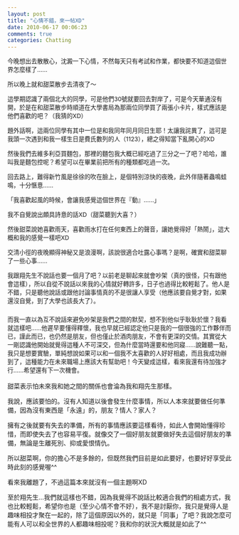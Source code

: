 ```yaml
---
layout: post
title: "心情不錯，來一帖XD"
date: 2010-06-17 00:06:23
comments: true
categories: Chatting
---
```

<p><span style="font-size: 10pt;">今晚想出去散散心，沈澱一下心情，不然每天只有考試和作業，都快要不知道這個世界怎麼樣了&hellip;&hellip;</span></p><p><span style="font-size: 10pt;">所以晚上就和甜菜散步去清夜了～</span></p><p><span style="font-size: 10pt;">這學期認識了兩個北大的同學，可是他們30號就要回去對岸了，可是今天華通沒有開，於是在和甜菜散步時順道在大學書局為那兩位同學買了兩張小卡片，樣式應該是他們喜歡的吧？（我猜的XD）</span></p><p><span style="font-size: 10pt;">題外話啊，這兩位同學有其中一位是和我同年同月同日生耶！太讓我詫異了，這可是我頭一次遇到和我一樣生日是費氏數列的人（1123），總之得知當下亂開心的XD</span></p><p><span style="font-size: 10pt;">然後我們去維多利亞買麵包，那裡的麵包我大概已經吃過了三分之一了吧？哈哈，誰叫我是麵包控呢？希望可以在畢業前把所有的種類都吃過一次。</span></p><p><span style="font-size: 10pt;">回去路上，難得新竹風是徐徐的吹在臉上，是個特別涼快的夜晚，此外伴隨著蟲鳴蛙鳴，十分愜意&hellip;&hellip;</span></p><p><span style="font-size: 10pt;">「我喜歡起風的時候，會讓我感覺這個世界在『動』&hellip;&hellip;」</span></p><p><span style="font-size: 10pt;">我不自覺說出頗具詩意的話XD（甜菜聽到大喜？）</span></p><p><span style="font-size: 10pt;">然後甜菜說她喜歡雨天，喜歡雨水打在任何東西上的聲音，讓她覺得好「熱鬧」，這大概和我的感覺一樣吧XD</span></p><p><span style="font-size: 10pt;">交清小徑的夜晚顯得神秘又是浪漫啊，該說很適合吐露心事嗎？是啊，確實和甜菜聊了一些心事&hellip;&hellip;</span></p><p><span style="font-size: 10pt;">我跟翔先生不說話也要一個月了吧？以前老是聊起來就會吵架（真的很怪，只有跟他會這樣），所以自從不說話以來我的心情就好轉許多，日子也過得比較輕鬆了。他人是不錯，只是聽他說話或跟他討論事情真的不是很讓人享受（他應該要自覺才對，如果還沒自覺，到了大學也該長大了）。</span></p><h3><span style="font-weight: normal;"><span style="font-size: 10pt;">而我一直以為互不說話來避免吵架是我們之間的默契，想不到他似乎耿耿於懷？我看就這樣吧&hellip;&hellip;他遲早要懂得釋懷，我也早就已經認定他只是我的一個很強的工作夥伴而已，謹此而已，也仍然是朋友，但也僅止於酒肉朋友，不會有更深的交情。其實從大一剛認識他開始就覺得這種人不可深交，但為什麼當時還要和他同寢&hellip;&hellip;說難聽一點，我只是想要實驗，單純想說如果可以和一個我不太喜歡的人好好相處，而且我成功辦到了，這種能力在未來職場上應該大有幫助吧！今天變成這樣，看來我還有待加強才行&hellip;&hellip;希望還有下一次機會。</span></span></h3><p>甜菜表示怕未來我和她之間的關係也會淪為我和翔先生那樣。</p><p>我說，應該要怕的。沒有人知道以後會發生什麼事情，所以人本來就要做任何準備，因為沒有東西是「永遠」的，朋友？情人？家人？</p><p>擁有之後就要有失去的準備，所有的事情應該要這樣看待，如此人會開始懂得珍惜，而即使失去了也容易平復。就像交了一個好朋友就要做好失去這個好朋友的準備，無論是生離死別、抑或愛恨情仇。</p><p>所以甜菜啊，你的擔心不是多餘的，但既然我們目前是如此要好，也要好好享受此時此刻的感覺喔^^</p><p>看來我離題了，不過這篇本來就沒有一個主題啊XD</p><p>至於翔先生&hellip;我們就這樣也不錯，因為我覺得不說話比較適合我們的相處方式，我也比較輕鬆，希望你也是（至少心情不會不好），我不是討厭你，我只是覺得人是趣味相投才聚在一起的，除了這個原因以外的，就只是「同事」了吧？我說怎麼可能有人可以和全世界的人都趣味相投呢？我和你的狀況大概就是如此了^^</p><p>&nbsp;</p>

